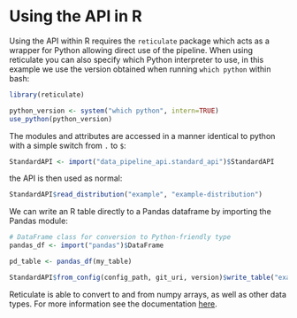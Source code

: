 # Using the API in R

Using the API within R requires the `reticulate` package which acts as a wrapper for Python allowing direct use of the pipeline.
When using reticulate you can also specify which Python interpreter to use, in this example we use the version obtained when running `which python` within bash:

```R
library(reticulate)

python_version <- system("which python", intern=TRUE)
use_python(python_version)
```

The modules and attributes are accessed in a manner identical to python with a simple switch from `.` to `$`:

```R
StandardAPI <- import("data_pipeline_api.standard_api")$StandardAPI
```

the API is then used as normal:

```R
StandardAPI$read_distribution("example", "example-distribution")
```

We can write an R table directly to a Pandas dataframe by importing the Pandas module:

```R
# DataFrame class for conversion to Python-friendly type
pandas_df <- import("pandas")$DataFrame

pd_table <- pandas_df(my_table)

StandardAPI$from_config(config_path, git_uri, version)$write_table("example-out", "example-table" , pd_table)
```

Reticulate is able to convert to and from numpy arrays, as well as other data types. For more information see the documentation [here](https://rstudio.github.io/reticulate/).